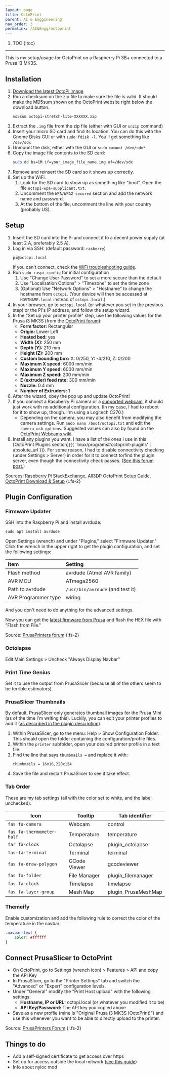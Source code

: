 ```yaml
---
layout: page
title: OctoPrint
parent: AI & Enggineering
nav_order: 3
permalink: /AI&Engg/octoprint
---
```


1. TOC
{:toc}

---

This is my setup/usage for OctoPrint on a Raspberry Pi 3B+ connected to a Prusa i3 MK3S.

## Installation

1. [Download the latest OctoPi image](https://octoprint.org/download/)
2. Run a checksum on the zip file to make sure the file is valid. It should make the MD5sum shown on the OctoPrint website right below the download button.
   ```shell
   md5sum octopi-stretch-lite-XXXXXX.zip
   ```
3. Extract the `.img` file from the zip file (either with GUI or `unzip` command)
4. Insert your micro SD card and find its location. You can do this with the Gnome Disks GUI or with `sudo fdisk -l`. You'll get something like `/dev/sdx`
5. Unmount the disk, either with the GUI or `sudo umount /dev/sdx*`
6. Copy the image file contents to the SD card:
   ```bash
   sudo dd bs=1M if=your_image_file_name.img of=/dev/sdx
   ```
7. Remove and reinsert the SD card so it shows up correctly.
8. Set up the WiFi.
   1. Look for the SD card to show up as something like "boot". Open the file `octopi-wpa-supplicant.txt`.
   2. Uncomment the `WPA/WPA2 secured` section and add the network name and password.
   3. At the bottom of the file, uncomment the line with your country (probably US).

## Setup

1. Insert the SD card into the Pi and connect it to a decent power supply (at least 2 A, preferably 2.5 A).
2. Log in via SSH: (default password: `rasberry`)
   ```shell
   pi@octopi.local
   ```
   If you can't connect, check the [WiFi troubleshooting guide](https://community.octoprint.org/t/wifi-setup-and-troubleshooting/184).
3. Run `sudo raspi-config` for initial configuration
   1. Use "Change User Password" to set a more secure than the default
   2. Use "Localisation Options" > "Timezone" to set the time zone
   3. (Optional) Use "Network Options" > "Hostname" to change the hostname from `octopi`. (Your device will then be accessed at `HOSTNAME.local` instead of `octopi.local`.)
4. In your browser, go to `octopi.local` (or whatever you set in the previous step) or the Pi's IP address, and follow the setup wizard.
5. In the "Set up your printer profile" step, use the following values for the Prusa i3 MK3S (from the [OctoPrint forum](https://community.octoprint.org/t/known-printer-profiles-for-octoprint/3032)):
   - **Form factor:** Rectangular
   - **Origin:** Lower Left
   - **Heated bed:** yes
   - **Width (X):** 250 mm
   - **Depth (Y):** 210 mm
   - **Height (Z):**  200 mm
   - **Custom bounding box:** X: 0/250, Y: -4/210, Z: 0/200
   - **Maximum X speed:** 6000 mm/min
   - **Maximum Y speed:** 6000 mm/min
   - **Maximum Z speed:** 200 mm/min
   - **E (extruder) feed rate:** 300 mm/min
   - **Nozzle:** 0.4 mm
   - **Number of Extruders:** 1
6. After the wizard, obey the pop up and update OctoPrint!
7. If you connect a Raspberry Pi camera or a [supported webcam](https://github.com/foosel/OctoPrint/wiki/Webcams-known-to-work), it should just work with no additional configuration. (In my case, I had to reboot for it to show up, though. I'm using a Logitech C270.)
   - Depending on the camera, you may also benefit from modifying the camera settings. Run `sudo nano /boot/octopi.txt` and edit the `camera_usb_options`. Suggested values can also by found on the [OctoPrint Webcams wiki](https://github.com/foosel/OctoPrint/wiki/Webcams-known-to-work).
 8. Install any plugins you want. I have a list of the ones I use in this [OctoPrint Plugins section]({{ 'linux/programs#octoprint-plugins' | absolute_url }}). For some reason, I had to disable connectivity checking (under Settings > Server) in order for it to connect to/find the plugin server, even though the connectivity check passes. ([See this forum post.](https://community.octoprint.org/t/i-cant-install-any-plugins-from-the-repository-it-is-unreachable/178/4))

Sources: [Raspberry Pi StackExchange](https://raspberrypi.stackexchange.com/questions/931/how-do-i-install-an-os-image-onto-an-sd-card), [All3DP OctoPrint Setup Guide](https://all3dp.com/2/octoprint-setup-guide-how-to-set-up-octoprint/), [OctoPrint Download & Setup](https://octoprint.org/download/)
{:.fs-2}

## Plugin Configuration

### Firmware Updater

SSH into the Raspberry Pi and install avrdude:
```shell
sudo apt install avrdude
```

Open Settings (wrench) and under "Plugins," select "Firmware Updater." Click the wrench in the upper right to get the plugin configuration, and set the following settings:

| Item                | Setting                          |
| :------------------ | :------------------------------- |
| Flash method        | avrdude (Atmel AVR family)       |
| AVR MCU             | ATmega2560                       |
| Path to avrdude     | `/usr/bin/avrdude` (and test it) |
| AVR Programmer type | wiring                           |

And you don't need to do anything for the advanced settings.

Now you can get the [latest firmware from Prusa](https://www.prusa3d.com/drivers/) and flash the HEX file with "Flash from File."

Source: [PrusaPrinters forum](https://forum.prusaprinters.org/forum/original-prusa-i3-mk2-s-others-archive/octoprint-firmware-upgrades/)
{:fs-2}

### Octolapse

Edit Main Settings > Uncheck "Always Display Navbar"

### Print Time Genius

Set it to use the output from PrusaSlicer (because all of the others seem to be terrible estimators).

### PrusaSlicer Thumbnails

By default, PrusaSlicer only generates thumbnail images for the Prusa Mini (as of the time I'm writing this). Luckily, you can edit your printer profiles to add it ([as described in the plugin description](https://plugins.octoprint.org/plugins/prusaslicerthumbnails/)).

1. Within PrusaSlicer, go to the menu: Help > Show Configuration Folder. This should open the folder containing the configuration/profile files.
2. Within the `printer` subfolder, open your desired printer profile in a text file.
3. Find the line that says `thumbnails =` and replace it with:
   ```
   thumbnails = 16x16,220x124
   ```
4. Save the file and restart PrusaSlicer to see it take effect.

### Tab Order

These are my tab settings (all with the color set to white, and the label unchecked):

| Icon                      | Tooltip      | Tab identifier      |
| ------------------------- | ------------ | ------------------- |
| `fas fa-camera`           | Webcam       | control             |
| `fas fa-thermometer-half` | Temperature  | temperature         |
| `far fa-clock`            | Octolapse    | plugin_octolapse    |
| `fas-fa-terminal`         | Terminal     | terminal            |
| `fas fa-draw-polygon`     | GCode Viewer | gcodeviewer         |
| `fas fa-folder`           | File Manager | plugin_filemanager  |
| `fas fa-clock`            | Timelapse    | timelapse           |
| `fas fa-layer-group`      | Mesh Map     | plugin_PrusaMeshMap |

### Themeify

Enable customization and add the following rule to correct the color of the temperature in the navbar:

```css
.navbar-text {
    color: #ffffff
}
```

## Connect PrusaSlicer to OctoPrint

- On OctoPrint, go to Settings (wrench icon) > Features > API and copy the API Key
- In PrusaSlicer, go to the "Printer Settings" tab and switch the "Advanced" or "Expert" configuration levels.
- Under "General" modify the "Print Host upload" with the following settings:
  - **Hostname, IP or URL:** octopi.local (or whatever you modified it to be)
  - **API Key/Password:** The API key you copied above
- Save as a new profile (mine is "Original Prusa i3 MK3S (OctoPrint)") and use this whenever you want to be able to directly upload to the printer.

Source: [PrusaPrinters Forum](https://forum.prusaprinters.org/forum/original-prusa-i3-mk3s-mk3-hardware-firmware-and-software-help/sending-gcode-directly-to-octoprint/)
{:.fs-2}

## Things to do

- Add a self-signed certificate to get access over https
- Set up for access outside the local network ([see this guide](https://octoprint.org/blog/2018/09/03/safe-remote-access/))
- Info about nyloc mod